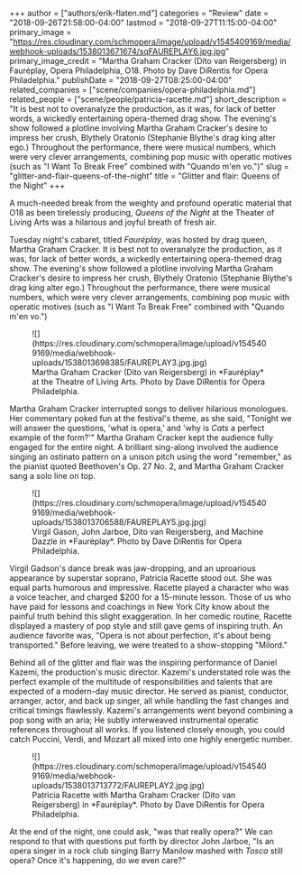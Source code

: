 +++
author = ["authors/erik-flaten.md"]
categories = "Review"
date = "2018-09-26T21:58:00-04:00"
lastmod = "2018-09-27T11:15:00-04:00"
primary_image = "https://res.cloudinary.com/schmopera/image/upload/v1545409169/media/webhook-uploads/1538013671674/sqFAUREPLAY6.jpg.jpg"
primary_image_credit = "Martha Graham Cracker (Dito van Reigersberg) in Fauréplay, Opera Philadelphia, O18. Photo by Dave DiRentis for Opera Philadelphia."
publishDate = "2018-09-27T08:25:00-04:00"
related_companies = ["scene/companies/opera-philadelphia.md"]
related_people = ["scene/people/patricia-racette.md"]
short_description = "It is best not to overanalyze the production, as it was, for lack of better words, a wickedly entertaining opera-themed drag show. The evening&#039;s show followed a plotline involving Martha Graham Cracker&#039;s desire to impress her crush, Blythely Oratonio (Stephanie Blythe&#039;s drag king alter ego.) Throughout the performance, there were musical numbers, which were very clever arrangements, combining pop music with operatic motives (such as &quot;I Want To Break Free&quot; combined with &quot;Quando m&#039;en vo.&quot;)"
slug = "glitter-and-flair-queens-of-the-night"
title = "Glitter and flair: Queens of the Night"
+++

A much-needed break from the weighty and profound operatic material that O18 as been tirelessly producing, *Queens of the Night* at the Theater of Living Arts was a hilarious and joyful breath of fresh air.

Tuesday night's cabaret, titled *Fauréplay*, was hosted by drag queen, Martha Graham Cracker. It is best not to overanalyze the production, as it was, for lack of better words, a wickedly entertaining opera-themed drag show. The evening's show followed a plotline involving Martha Graham Cracker's desire to impress her crush, Blythely Oratonio (Stephanie Blythe's drag king alter ego.) Throughout the performance, there were musical numbers, which were very clever arrangements, combining pop music with operatic motives (such as "I Want To Break Free" combined with "Quando m'en vo.")

<figure data-type="image">
![](https://res.cloudinary.com/schmopera/image/upload/v1545409169/media/webhook-uploads/1538013698385/FAUREPLAY3.jpg.jpg)
<figcaption>Martha Graham Cracker (Dito van Reigersberg) in *Fauréplay* at the Theatre of Living Arts. Photo by Dave DiRentis for Opera Philadelphia.</figcaption>
</figure>

Martha Graham Cracker interrupted songs to deliver hilarious monologues. Her commentary poked fun at the festival's theme, as she said, "Tonight we will answer the questions, 'what is opera,' and 'why is *Cats* a perfect example of the form?'" Martha Graham Cracker kept the audience fully engaged for the entire night. A brilliant sing-along involved the audience singing an ostinato pattern on a unison pitch using the word "remember," as the pianist quoted Beethoven's Op. 27 No. 2, and Martha Graham Cracker sang a solo line on top.

<figure data-type="image">
![](https://res.cloudinary.com/schmopera/image/upload/v1545409169/media/webhook-uploads/1538013706588/FAUREPLAY5.jpg.jpg)
<figcaption>Virgil Gason, John Jarboe, Dito van Reigersberg, and Machine Dazzle in *Fauréplay*. Photo by Dave DiRentis for Opera Philadelphia.</figcaption>
</figure>

Virgil Gadson's dance break was jaw-dropping, and an uproarious appearance by superstar soprano, Patricia Racette stood out. She was equal parts humorous and impressive. Racette played a character who was a voice teacher, and charged $200 for a 15-minute lesson. Those of us who have paid for lessons and coachings in New York City know about the painful truth behind this slight exaggeration. In her comedic routine, Racette displayed a mastery of pop style and still gave gems of inspiring truth. An audience favorite was, "Opera is not about perfection, it's about being transported." Before leaving, we were treated to a show-stopping "Milord."

Behind all of the glitter and flair was the inspiring performance of Daniel Kazemi, the production's music director. Kazemi's understated role was the perfect example of the multitude of responsibilities and talents that are expected of a modern-day music director. He served as pianist, conductor, arranger, actor, and back up singer, all while handling the fast changes and critical timings flawlessly. Kazemi's arrangements went beyond combining a pop song with an aria; He subtly interweaved instrumental operatic references throughout all works. If you listened closely enough, you could catch Puccini, Verdi, and Mozart all mixed into one highly energetic number.

<figure data-type="image">
![](https://res.cloudinary.com/schmopera/image/upload/v1545409169/media/webhook-uploads/1538013713772/FAUREPLAY2.jpg.jpg)
<figcaption>Patricia Racette with Martha Graham Cracker (Dito van Reigersberg) in *Fauréplay*. Photo by Dave DiRentis for Opera Philadelphia.</figcaption>
</figure>

At the end of the night, one could ask, "was that really opera?" We can respond to that with questions put forth by director John Jarboe, "Is an opera singer in a rock club singing Barry Manilow mashed with *Tosca* still opera? Once it's happening, do we even care?"
